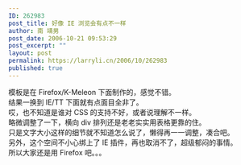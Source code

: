 ```yaml
---
ID: 262983
post_title: 好像 IE 浏览会有点不一样
author: 南 靖男
post_date: 2006-10-21 09:53:29
post_excerpt: ""
layout: post
permalink: https://larryli.cn/2006/10/262983
published: true
---
```

模板是在 Firefox/K-Meleon 下面制作的，感觉不错。<br />结果一换到 IE/TT 下面就有点面目全非了。<br />哎，也不知道是谁对 CSS 的支持不好，或者说理解不一样。<br />略微调整了一下，横向 div 排列还是老老实实用表格更靠的住。<br />只是文字大小这样的细节就不知道怎么说了，懒得再一一调整，凑合吧。<br />另外，这个空间不小心绑上了 IE 插件，再也取消不了，超级郁闷的事情。<br />所以大家还是用 Firefox 吧。。。